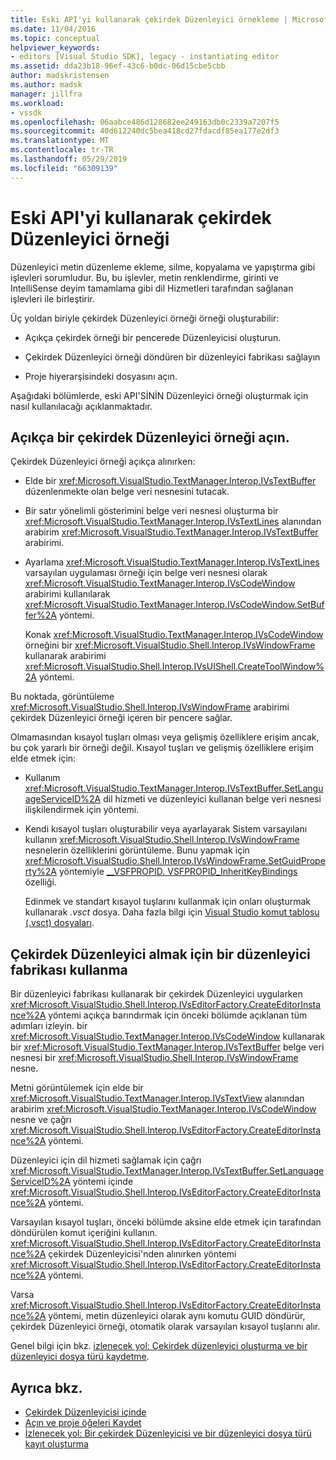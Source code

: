 ```yaml
---
title: Eski API'yi kullanarak çekirdek Düzenleyici örnekleme | Microsoft Docs
ms.date: 11/04/2016
ms.topic: conceptual
helpviewer_keywords:
- editors [Visual Studio SDK], legacy - instantiating editor
ms.assetid: dda23b18-96ef-43c6-b0dc-06d15cbe5cbb
author: madskristensen
ms.author: madsk
manager: jillfra
ms.workload:
- vssdk
ms.openlocfilehash: 06aabce486d128682ee249163db0c2339a7207f5
ms.sourcegitcommit: 40d612240dc5bea418cd27fdacdf85ea177e2df3
ms.translationtype: MT
ms.contentlocale: tr-TR
ms.lasthandoff: 05/29/2019
ms.locfileid: "66309139"
---
```

# <a name="instantiate-the-core-editor-by-using-the-legacy-api"></a>Eski API'yi kullanarak çekirdek Düzenleyici örneği

Düzenleyici metin düzenleme ekleme, silme, kopyalama ve yapıştırma gibi işlevleri sorumludur. Bu, bu işlevler, metin renklendirme, girinti ve IntelliSense deyim tamamlama gibi dil Hizmetleri tarafından sağlanan işlevleri ile birleştirir.

Üç yoldan biriyle çekirdek Düzenleyici örneği örneği oluşturabilir:

- Açıkça çekirdek örneği bir pencerede Düzenleyicisi oluşturun.

- Çekirdek Düzenleyici örneği döndüren bir düzenleyici fabrikası sağlayın

- Proje hiyerarşisindeki dosyasını açın.

Aşağıdaki bölümlerde, eski API'SİNİN Düzenleyici örneği oluşturmak için nasıl kullanılacağı açıklanmaktadır.

## <a name="explicitly-open-a-core-editor-instance"></a>Açıkça bir çekirdek Düzenleyici örneği açın.

Çekirdek Düzenleyici örneği açıkça alınırken:

- Elde bir <xref:Microsoft.VisualStudio.TextManager.Interop.IVsTextBuffer> düzenlenmekte olan belge veri nesnesini tutacak.

- Bir satır yönelimli gösterimini belge veri nesnesi oluşturma bir <xref:Microsoft.VisualStudio.TextManager.Interop.IVsTextLines> alanından arabirim <xref:Microsoft.VisualStudio.TextManager.Interop.IVsTextBuffer> arabirimi.

- Ayarlama <xref:Microsoft.VisualStudio.TextManager.Interop.IVsTextLines> varsayılan uygulaması örneği için belge veri nesnesi olarak <xref:Microsoft.VisualStudio.TextManager.Interop.IVsCodeWindow> arabirimi kullanılarak <xref:Microsoft.VisualStudio.TextManager.Interop.IVsCodeWindow.SetBuffer%2A> yöntemi.

   Konak <xref:Microsoft.VisualStudio.TextManager.Interop.IVsCodeWindow> örneğini bir <xref:Microsoft.VisualStudio.Shell.Interop.IVsWindowFrame> kullanarak arabirimi <xref:Microsoft.VisualStudio.Shell.Interop.IVsUIShell.CreateToolWindow%2A> yöntemi.

Bu noktada, görüntüleme <xref:Microsoft.VisualStudio.Shell.Interop.IVsWindowFrame> arabirimi çekirdek Düzenleyici örneği içeren bir pencere sağlar.

Olmamasından kısayol tuşları olması veya gelişmiş özelliklere erişim ancak, bu çok yararlı bir örneği değil. Kısayol tuşları ve gelişmiş özelliklere erişim elde etmek için:

- Kullanım <xref:Microsoft.VisualStudio.TextManager.Interop.IVsTextBuffer.SetLanguageServiceID%2A> dil hizmeti ve düzenleyici kullanan belge veri nesnesi ilişkilendirmek için yöntemi.

- Kendi kısayol tuşları oluşturabilir veya ayarlayarak Sistem varsayılanı kullanın <xref:Microsoft.VisualStudio.Shell.Interop.IVsWindowFrame> nesnelerin özelliklerini görüntüleme. Bunu yapmak için <xref:Microsoft.VisualStudio.Shell.Interop.IVsWindowFrame.SetGuidProperty%2A> yöntemiyle [__VSFPROPID. VSFPROPID_InheritKeyBindings](<xref:Microsoft.VisualStudio.Shell.Interop.__VSFPROPID.VSFPROPID_InheritKeyBindings>) özelliği.

   Edinmek ve standart kısayol tuşlarını kullanmak için onları oluşturmak kullanarak *.vsct* dosya. Daha fazla bilgi için [Visual Studio komut tablosu (.vsct) dosyaları](../extensibility/internals/visual-studio-command-table-dot-vsct-files.md).

## <a name="how-to-use-an-editor-factory-to-obtain-the-core-editor"></a>Çekirdek Düzenleyici almak için bir düzenleyici fabrikası kullanma

Bir düzenleyici fabrikası kullanarak bir çekirdek Düzenleyici uygularken <xref:Microsoft.VisualStudio.Shell.Interop.IVsEditorFactory.CreateEditorInstance%2A> yöntemi açıkça barındırmak için önceki bölümde açıklanan tüm adımları izleyin. bir <xref:Microsoft.VisualStudio.TextManager.Interop.IVsCodeWindow> kullanarak bir <xref:Microsoft.VisualStudio.TextManager.Interop.IVsTextBuffer> belge veri nesnesi bir <xref:Microsoft.VisualStudio.Shell.Interop.IVsWindowFrame> nesne.

Metni görüntülemek için elde bir <xref:Microsoft.VisualStudio.TextManager.Interop.IVsTextView> alanından arabirim <xref:Microsoft.VisualStudio.TextManager.Interop.IVsCodeWindow> nesne ve çağrı <xref:Microsoft.VisualStudio.Shell.Interop.IVsEditorFactory.CreateEditorInstance%2A> yöntemi.

Düzenleyici için dil hizmeti sağlamak için çağrı <xref:Microsoft.VisualStudio.TextManager.Interop.IVsTextBuffer.SetLanguageServiceID%2A> yöntemi içinde <xref:Microsoft.VisualStudio.Shell.Interop.IVsEditorFactory.CreateEditorInstance%2A> yöntemi.

Varsayılan kısayol tuşları, önceki bölümde aksine elde etmek için tarafından döndürülen komut içeriğini kullanın. <xref:Microsoft.VisualStudio.Shell.Interop.IVsEditorFactory.CreateEditorInstance%2A> çekirdek Düzenleyicisi'nden alınırken yöntemi <xref:Microsoft.VisualStudio.Shell.Interop.IVsEditorFactory.CreateEditorInstance%2A> yöntemi.

Varsa <xref:Microsoft.VisualStudio.Shell.Interop.IVsEditorFactory.CreateEditorInstance%2A> yöntemi, metin düzenleyici olarak aynı komutu GUID döndürür, çekirdek Düzenleyici örneği, otomatik olarak varsayılan kısayol tuşlarını alır.

Genel bilgi için bkz. [izlenecek yol: Çekirdek düzenleyici oluşturma ve bir düzenleyici dosya türü kaydetme](../extensibility/walkthrough-creating-a-core-editor-and-registering-an-editor-file-type.md).

## <a name="see-also"></a>Ayrıca bkz.

- [Çekirdek Düzenleyicisi içinde](../extensibility/inside-the-core-editor.md)
- [Açın ve proje öğeleri Kaydet](../extensibility/internals/opening-and-saving-project-items.md)
- [İzlenecek yol: Bir çekirdek Düzenleyicisi ve bir düzenleyici dosya türü kayıt oluşturma](../extensibility/walkthrough-creating-a-core-editor-and-registering-an-editor-file-type.md)